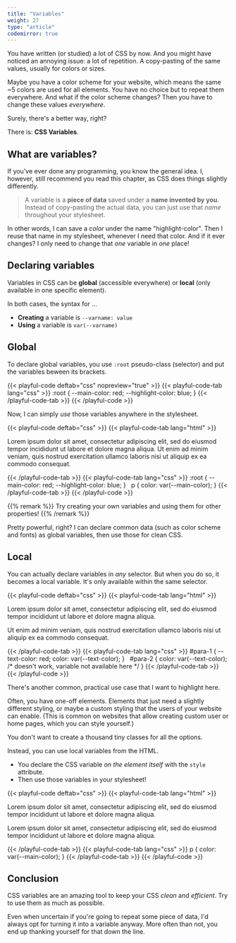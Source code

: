 ```yaml
---
title: "Variables"
weight: 27
type: "article"
codemirror: true
---
```


You have written (or studied) a lot of CSS by now. And you might have noticed an annoying issue: a lot of repetition. A copy-pasting of the same values, usually for colors or sizes. 

Maybe you have a color scheme for your website, which means the same ~5 colors are used for all elements. You have no choice but to repeat them everywhere. And what if the color scheme changes? Then you have to change these values _everywhere_.

Surely, there's a better way, right?

There is: **CSS Variables**. 

## What are variables?

If you've ever done any programming, you know the general idea. I, however, still recommend you read this chapter, as CSS does things slightly differently.

> A variable is a **piece of data** saved under a **name invented by you**. Instead of copy-pasting the actual data, you can just use that _name_ throughout your stylesheet.

In other words, I can save a _color_ under the name "highlight-color". Then I reuse that name in my stylesheet, whenever I need that color. And if it ever changes? I only need to change that _one_ variable in _one_ place!

## Declaring variables

Variables in CSS can be **global** (accessible everywhere) or **local** (only available in one specific element).

In both cases, the syntax for ...

* **Creating** a variable is `--varname: value`
* **Using** a variable is `var(--varname)`

## Global

To declare global variables, you use `:root` pseudo-class (selector) and put the variables beween its brackets.

{{< playful-code deftab="css" nopreview="true" >}}
{{< playful-code-tab lang="css" >}}
:root {
  --main-color: red;
  --highlight-color: blue;
}
{{< /playful-code-tab >}}
{{< /playful-code >}}

Now, I can simply _use_ those variables anywhere in the stylesheet.

{{< playful-code deftab="css" >}}
{{< playful-code-tab lang="html" >}}
<p>Lorem ipsum dolor sit amet, consectetur adipiscing elit, sed do eiusmod tempor incididunt ut labore et dolore magna aliqua. Ut enim ad minim veniam, quis nostrud exercitation ullamco laboris nisi ut aliquip ex ea commodo consequat. </p>
{{< /playful-code-tab >}}
{{< playful-code-tab lang="css" >}}
:root {
  --main-color: red;
  --highlight-color: blue;
}
&nbsp;
p {
  color: var(--main-color);
}
{{< /playful-code-tab >}}
{{< /playful-code >}}

{{% remark %}}
Try creating your own variables and using them for other properties!
{{% /remark %}}

Pretty powerful, right? I can declare common data (such as color scheme and fonts) as global variables, then use those for clean CSS.

## Local

You can actually declare variables in _any_ selector. But when you do so, it becomes a local variable. It's only available within the same selector.

{{< playful-code deftab="css" >}}
{{< playful-code-tab lang="html" >}}
<p id="para-1">Lorem ipsum dolor sit amet, consectetur adipiscing elit, sed do eiusmod tempor incididunt ut labore et dolore magna aliqua.</p>
<p id="para-2">Ut enim ad minim veniam, quis nostrud exercitation ullamco laboris nisi ut aliquip ex ea commodo consequat.</p>
{{< /playful-code-tab >}}
{{< playful-code-tab lang="css" >}}
#para-1 {
  --text-color: red;
  color: var(--text-color);
}
&nbsp;
#para-2 {
  color: var(--text-color); /* doesn't work, variable not available here */
}
{{< /playful-code-tab >}}
{{< /playful-code >}}

There's another common, practical use case that I want to highlight here.

Often, you have one-off elements. Elements that just need a slightly different styling, or maybe a custom styling that the users of your website can enable. (This is common on websites that allow creating custom user or home pages, which you can style yourself.)

You don't want to create a thousand tiny classes for all the options.

Instead, you can use local variables from the HTML.

* You declare the CSS variable _on the element itself_ with the `style` attribute.
* Then use those variables in your stylesheet!

{{< playful-code deftab="css" >}}
{{< playful-code-tab lang="html" >}}
<p style="--main-color: red;">Lorem ipsum dolor sit amet, consectetur adipiscing elit, sed do eiusmod tempor incididunt ut labore et dolore magna aliqua.</p>
<p style="--main-color: blue;">Lorem ipsum dolor sit amet, consectetur adipiscing elit, sed do eiusmod tempor incididunt ut labore et dolore magna aliqua.</p>
{{< /playful-code-tab >}}
{{< playful-code-tab lang="css" >}}
p {
  color: var(--main-color);
}
{{< /playful-code-tab >}}
{{< /playful-code >}}

## Conclusion

CSS variables are an amazing tool to keep your CSS _clean_ and _efficient_. Try to use them as much as possible. 

Even when uncertain if you're going to repeat some piece of data, I'd always opt for turning it into a variable anyway. More often than not, you end up thanking yourself for that down the line.